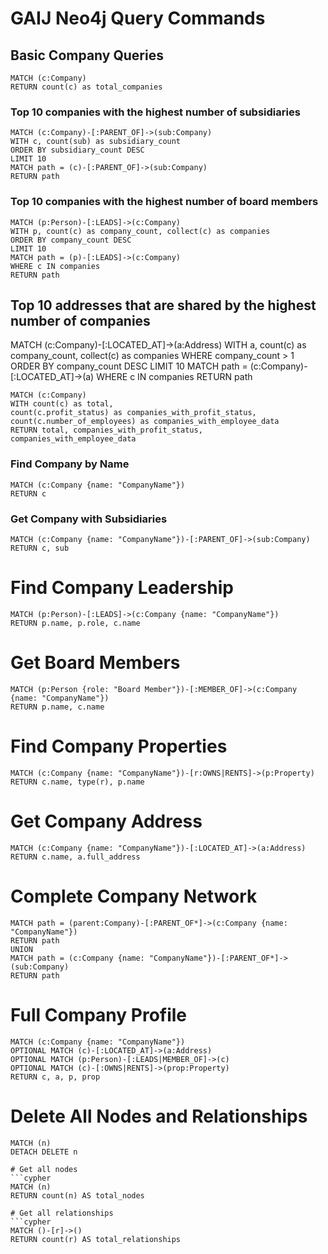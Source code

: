 # GAIJ Neo4j Query Commands

## Basic Company Queries


```cypher
MATCH (c:Company)
RETURN count(c) as total_companies
```

### Top 10 companies with the highest number of subsidiaries
```cypher
MATCH (c:Company)-[:PARENT_OF]->(sub:Company)
WITH c, count(sub) as subsidiary_count
ORDER BY subsidiary_count DESC
LIMIT 10
MATCH path = (c)-[:PARENT_OF]->(sub:Company)
RETURN path
```

### Top 10 companies with the highest number of board members

```cypher
MATCH (p:Person)-[:LEADS]->(c:Company)
WITH p, count(c) as company_count, collect(c) as companies
ORDER BY company_count DESC
LIMIT 10
MATCH path = (p)-[:LEADS]->(c:Company)
WHERE c IN companies
RETURN path
```



## Top 10 addresses that are shared by the highest number of companies
MATCH (c:Company)-[:LOCATED_AT]->(a:Address)
WITH a, count(c) as company_count, collect(c) as companies
WHERE company_count > 1
ORDER BY company_count DESC
LIMIT 10
MATCH path = (c:Company)-[:LOCATED_AT]->(a)
WHERE c IN companies
RETURN path


```cypher
MATCH (c:Company)
WITH count(c) as total,
count(c.profit_status) as companies_with_profit_status,
count(c.number_of_employees) as companies_with_employee_data
RETURN total, companies_with_profit_status, companies_with_employee_data
```


### Find Company by Name
```cypher
MATCH (c:Company {name: "CompanyName"}) 
RETURN c
```

### Get Company with Subsidiaries
```cypher
MATCH (c:Company {name: "CompanyName"})-[:PARENT_OF]->(sub:Company)
RETURN c, sub
```

# Find Company Leadership
```cypher
MATCH (p:Person)-[:LEADS]->(c:Company {name: "CompanyName"})
RETURN p.name, p.role, c.name
```

# Get Board Members
```cypher
MATCH (p:Person {role: "Board Member"})-[:MEMBER_OF]->(c:Company {name: "CompanyName"})
RETURN p.name, c.name
```

# Find Company Properties
```cypher
MATCH (c:Company {name: "CompanyName"})-[r:OWNS|RENTS]->(p:Property)
RETURN c.name, type(r), p.name
```
# Get Company Address
```cypher
MATCH (c:Company {name: "CompanyName"})-[:LOCATED_AT]->(a:Address)
RETURN c.name, a.full_address
```

# Complete Company Network
```cypher
MATCH path = (parent:Company)-[:PARENT_OF*]->(c:Company {name: "CompanyName"})
RETURN path
UNION
MATCH path = (c:Company {name: "CompanyName"})-[:PARENT_OF*]->(sub:Company)
RETURN path
```

# Full Company Profile
```cypher
MATCH (c:Company {name: "CompanyName"})
OPTIONAL MATCH (c)-[:LOCATED_AT]->(a:Address)
OPTIONAL MATCH (p:Person)-[:LEADS|MEMBER_OF]->(c)
OPTIONAL MATCH (c)-[:OWNS|RENTS]->(prop:Property)
RETURN c, a, p, prop
```

# Delete All Nodes and Relationships
```cypher 
MATCH (n)
DETACH DELETE n

# Get all nodes
```cypher 
MATCH (n)
RETURN count(n) AS total_nodes

# Get all relationships 
```cypher 
MATCH ()-[r]->()
RETURN count(r) AS total_relationships